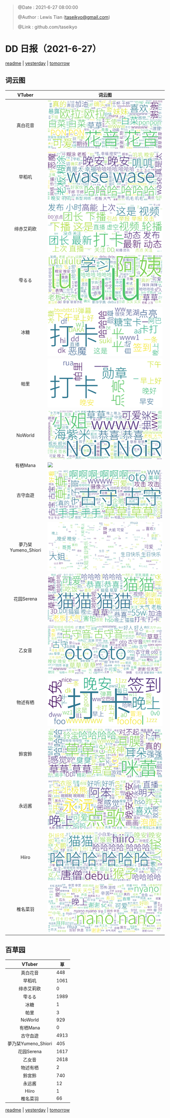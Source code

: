 > @Date    : 2021-6-27 08:00:00
>
> @Author  : Lewis Tian (taseikyo@gmail.com)
>
> @Link    : github.com/taseikyo

# DD 日报（2021-6-27）

[readme](../README.md) | [yesterday](2021-6-26.md) | [tomorrow](2021-6-28.md)

## 词云图

|VTuber|词云图|
|:-:|-|
|真白花音|![](../../images/daily/21402309_2021-6-27_purge_wordcloud.png)|
|早稻叽|![](../../images/daily/41682_2021-6-27_purge_wordcloud.png)|
|绯赤艾莉欧|![](../../images/daily/21396545_2021-6-27_purge_wordcloud.png)|
|雫るる|![](../../images/daily/21013446_2021-6-27_purge_wordcloud.png)|
|冰糖|![](../../images/daily/876396_2021-6-27_purge_wordcloud.png)|
|帕里|![](../../images/daily/4895312_2021-6-27_purge_wordcloud.png)|
|NoWorld|![](../../images/daily/21448649_2021-6-27_purge_wordcloud.png)|
|有栖Mana|![](../../images/daily/6542258_2021-6-27_purge_wordcloud.png)|
|古守血遊|![](../../images/daily/8725120_2021-6-27_purge_wordcloud.png)|
|夢乃栞Yumeno_Shiori|![](../../images/daily/14052636_2021-6-27_purge_wordcloud.png)|
|花园Serena|![](../../images/daily/14327465_2021-6-27_purge_wordcloud.png)|
|乙女音|![](../../images/daily/21320551_2021-6-27_purge_wordcloud.png)|
|物述有栖|![](../../images/daily/21449083_2021-6-27_purge_wordcloud.png)|
|鈴宮鈴|![](../../images/daily/21685677_2021-6-27_purge_wordcloud.png)|
|永远酱|![](../../images/daily/21701071_2021-6-27_purge_wordcloud.png)|
|Hiiro|![](../../images/daily/21919321_2021-6-27_purge_wordcloud.png)|
|椎名菜羽|![](../../images/daily/22347054_2021-6-27_purge_wordcloud.png)|

## 百草园

|VTuber|草|
|:-:|-|
|真白花音|448|
|早稻叽|1061|
|绯赤艾莉欧|0|
|雫るる|1989|
|冰糖|1|
|帕里|3|
|NoWorld|929|
|有栖Mana|0|
|古守血遊|4913|
|夢乃栞Yumeno_Shiori|405|
|花园Serena|1617|
|乙女音|2618|
|物述有栖|2|
|鈴宮鈴|740|
|永远酱|12|
|Hiiro|1|
|椎名菜羽|66|

[readme](../README.md) | [yesterday](2021-6-26.md) | [tomorrow](2021-6-28.md)
